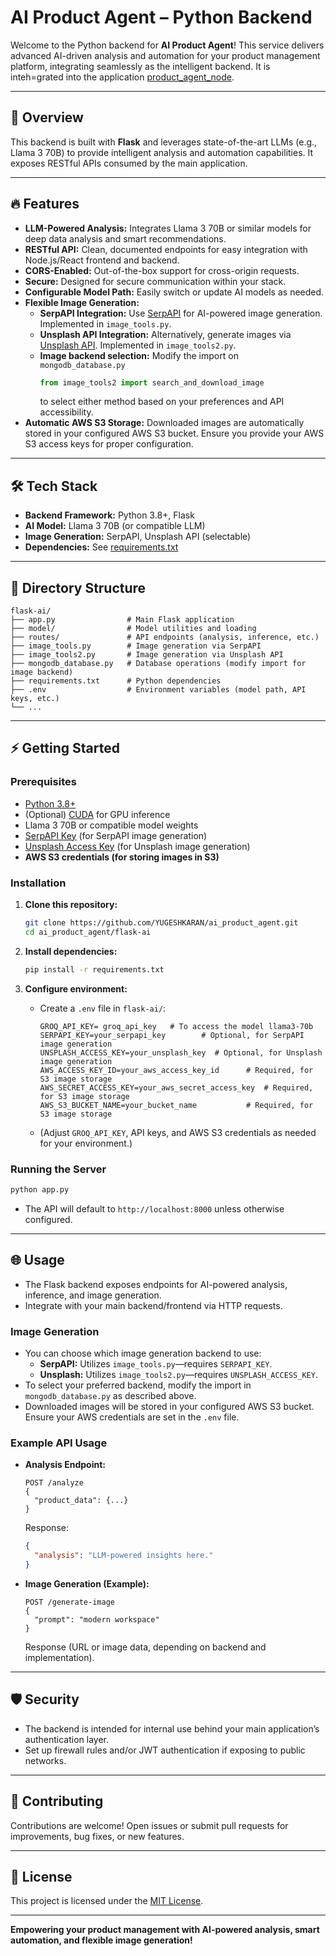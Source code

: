 # AI Product Agent – Python Backend

Welcome to the Python backend for **AI Product Agent**! This service delivers advanced AI-driven analysis and automation for your product management platform, integrating seamlessly as the intelligent backend. It is inteh=grated into the application [product_agent_node](https://github.com/YUGESHKARAN/product_agent_node.git).

---

## 🚀 Overview

This backend is built with **Flask** and leverages state-of-the-art LLMs (e.g., Llama 3 70B) to provide intelligent analysis and automation capabilities. It exposes RESTful APIs consumed by the main application.

---

## 🔥 Features

- **LLM-Powered Analysis:** Integrates Llama 3 70B or similar models for deep data analysis and smart recommendations.
- **RESTful API:** Clean, documented endpoints for easy integration with Node.js/React frontend and backend.
- **CORS-Enabled:** Out-of-the-box support for cross-origin requests.
- **Secure:** Designed for secure communication within your stack.
- **Configurable Model Path:** Easily switch or update AI models as needed.
- **Flexible Image Generation:**  
  - **SerpAPI Integration:** Use [SerpAPI](https://serpapi.com/) for AI-powered image generation. Implemented in `image_tools.py`.
  - **Unsplash API Integration:** Alternatively, generate images via [Unsplash API](https://unsplash.com/developers). Implemented in `image_tools2.py`.
  - **Image backend selection:** Modify the import on `mongodb_database.py`  
    ```python
    from image_tools2 import search_and_download_image
    ```
    to select either method based on your preferences and API accessibility.
- **Automatic AWS S3 Storage:** Downloaded images are automatically stored in your configured AWS S3 bucket. Ensure you provide your AWS S3 access keys for proper configuration.

---

## 🛠️ Tech Stack

- **Backend Framework:** Python 3.8+, Flask
- **AI Model:** Llama 3 70B (or compatible LLM)
- **Image Generation:** SerpAPI, Unsplash API (selectable)
- **Dependencies:** See [requirements.txt](./requirements.txt)

---

## 📁 Directory Structure

```
flask-ai/
├── app.py                # Main Flask application
├── model/                # Model utilities and loading
├── routes/               # API endpoints (analysis, inference, etc.)
├── image_tools.py        # Image generation via SerpAPI
├── image_tools2.py       # Image generation via Unsplash API
├── mongodb_database.py   # Database operations (modify import for image backend)
├── requirements.txt      # Python dependencies
├── .env                  # Environment variables (model path, API keys, etc.)
└── ...
```

---

## ⚡ Getting Started

### Prerequisites

- [Python 3.8+](https://www.python.org/)
- (Optional) [CUDA](https://developer.nvidia.com/cuda-zone) for GPU inference
- Llama 3 70B or compatible model weights
- [SerpAPI Key](https://serpapi.com/manage-api-key) (for SerpAPI image generation)
- [Unsplash Access Key](https://unsplash.com/developers) (for Unsplash image generation)
- **AWS S3 credentials (for storing images in S3)**

### Installation

1. **Clone this repository:**
   ```bash
   git clone https://github.com/YUGESHKARAN/ai_product_agent.git
   cd ai_product_agent/flask-ai
   ```

2. **Install dependencies:**
   ```bash
   pip install -r requirements.txt
   ```

3. **Configure environment:**
   - Create a `.env` file in `flask-ai/`:
     ```
     GROQ_API_KEY= groq_api_key   # To access the model llama3-70b
     SERPAPI_KEY=your_serpapi_key        # Optional, for SerpAPI image generation
     UNSPLASH_ACCESS_KEY=your_unsplash_key  # Optional, for Unsplash image generation
     AWS_ACCESS_KEY_ID=your_aws_access_key_id      # Required, for S3 image storage
     AWS_SECRET_ACCESS_KEY=your_aws_secret_access_key  # Required, for S3 image storage
     AWS_S3_BUCKET_NAME=your_bucket_name           # Required, for S3 image storage
     ```
   - (Adjust `GROQ_API_KEY`, API keys, and AWS S3 credentials as needed for your environment.)

### Running the Server

```bash
python app.py
```
- The API will default to `http://localhost:8000` unless otherwise configured.

---

## 🌐 Usage

- The Flask backend exposes endpoints for AI-powered analysis, inference, and image generation.
- Integrate with your main backend/frontend via HTTP requests.

### Image Generation

- You can choose which image generation backend to use:
  - **SerpAPI:** Utilizes `image_tools.py`—requires `SERPAPI_KEY`.
  - **Unsplash:** Utilizes `image_tools2.py`—requires `UNSPLASH_ACCESS_KEY`.
- To select your preferred backend, modify the import in `mongodb_database.py` as described above.
- Downloaded images will be stored in your configured AWS S3 bucket. Ensure your AWS credentials are set in the `.env` file.

### Example API Usage

- **Analysis Endpoint:**
  ```
  POST /analyze
  {
    "product_data": {...}
  }
  ```
  Response:
  ```json
  {
    "analysis": "LLM-powered insights here."
  }
  ```

- **Image Generation (Example):**
  ```
  POST /generate-image
  {
    "prompt": "modern workspace"
  }
  ```
  Response (URL or image data, depending on backend and implementation).

---

## 🛡️ Security

- The backend is intended for internal use behind your main application’s authentication layer.
- Set up firewall rules and/or JWT authentication if exposing to public networks.

---

## 🤝 Contributing

Contributions are welcome! Open issues or submit pull requests for improvements, bug fixes, or new features.

---

## 📄 License

This project is licensed under the [MIT License](../LICENSE).

---

**Empowering your product management with AI-powered analysis, smart automation, and flexible image generation!**
